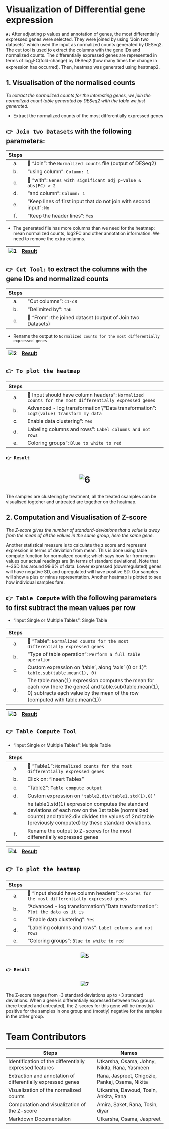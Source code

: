 
# Visualization of Differential gene expression

**` A: `**   After adjusting p values and annotation of genes, the most differentially expressed genes were selected. They were joined by using “Join two datasets” which used the input as normalized counts generated by DESeq2. The cut tool is used to extract the columns with the gene IDs and normalized counts. The differentially expressed genes are represented in terms of log<sub>2</sub>FC(fold-change) by DESeq2.(how many times the change in expression has occurred). Then, heatmap was generated using heatmap2.
## 1. Visualisation of the normalised counts
*To extract the normalized counts for the interesting genes, we join the normalized count table generated by DESeq2 with the table we just generated.*

- Extract the normalized counts of the most differentially expressed genes

## `👉 Join two Datasets`  with the following parameters:

|Steps||
|:-----:|---|
|a.|:page_facing_up: “Join”: the `Normalized counts` file (output of DESeq2)|
|b.|“using column”: `Column: 1`|
|c.|:page_facing_up: “with”: `Genes with significant adj p-value & abs(FC) > 2`|
|d.|“and column”: `Column: 1`|
|e.|“Keep lines of first input that do not join with second input”: `No`|
|f.|“Keep the header lines”: `Yes`|

- The generated file has more columns than we need for the heatmap: mean normalized counts, log2FC and other annotation information. We need to remove the extra columns.

|![1](https://user-images.githubusercontent.com/57266535/130300036-a40d2846-8b33-4821-aa4d-575fa58e1d87.png)|[Result](https://github.com/rana-salah/Transcriptomics/blob/1c9c5f9270f1a294564f50a718cad08aae8be598/DE%20analysis%20&%20Visualization%20Results/Galaxy38-%5BJoin_two_Datasets_on_data_37_and_data_25%5D.tabular) |
|---|---|


## `👉 Cut Tool:` to extract the columns with the gene IDs and normalized counts

|Steps||
|:-----:|---|
|a.|"Cut columns”: `c1-c8`|
|b.|“Delimited by”: `Tab`|
|c.|:page_facing_up: “From”: the joined dataset (output of Join two Datasets)|

- Rename the output to `Normalized counts for the most differentially expressed genes`

| ![2](https://user-images.githubusercontent.com/57266535/130301117-db901921-74f4-410c-ae0e-a41b59cf880c.png)|[Result](https://github.com/rana-salah/Transcriptomics/blob/1c9c5f9270f1a294564f50a718cad08aae8be598/DE%20analysis%20&%20Visualization%20Results/Galaxy39-%5BNormalized_counts_for_the_most_differentially_expressed_genes%5D.tabular) |
|---|---|

 ## `👉 To plot the heatmap`
|Steps||
|:-----:|---|
|  a.| :page_facing_up: Input should have column headers”: `Normalized counts for the most differentially expressed genes` |
|  b.| Advanced - log transformation”/“Data transformation”: `Log2(value) transform my data` |
|  c.| Enable data clustering”: `Yes`|
|  d.| Labeling columns and rows”: `Label columns and not rows` |
|  e.| Coloring groups”: `Blue to white to red`|

### `👉 Result`

<h1 align="center">

![6](https://user-images.githubusercontent.com/57266535/130248627-46327f99-9921-469e-b3a5-a7d19f737efb.png) 
</h3>

The samples are clustering by treatment, all the treated csamples can be visualised togteher and untreated are together on the heatmap.


## 2. Computation and Visualisation of Z-score
*The Z-score gives the number of standard-deviations that a value is away from the mean of all the values in the same group, here the same gene.*

Another statistical measure is to calculate the z score and represent expression in terms of deviation from mean. This is done using table compute function for normalized counts; which says how far from mean values our actual readings are (in terms of standard deviations). Note that +-3SD has around 99.6% of data. Lower expressed (downregulated) genes will have negative SD, and upregulated will have positive SD. Our samples will show a plus or minus representation. Another heatmap is plotted to see how individual samples fare.

## `👉 Table Compute` with the following parameters to first subtract the mean values per row
- “Input Single or Multiple Tables”: Single Table

|Steps||
|:-----:|---|
|a.| :page_facing_up: “Table”: `Normalized counts for the most differentially expressed genes`|
|b.|“Type of table operation”: `Perform a full table operation`|
|c.|Custom expression on ‘table’, along ‘axis’ (0 or 1)”: `table.sub(table.mean(1), 0)`|
|d.|The table.mean(1) expression computes the mean for each row (here the genes) and table.sub(table.mean(1), 0) subtracts each value by the mean of the row (computed with table.mean(1))|

|![3](https://user-images.githubusercontent.com/57266535/130301119-8670666b-9302-4e6a-9515-a2d23120ad21.png)|[Result](https://github.com/rana-salah/Transcriptomics/blob/577eb6ad9b4c9b5e66650a67d9933e80262fe415/DE%20analysis%20&%20Visualization%20Results/Galaxy41-%5BTable_Compute_on_data_39%5D.tabular) |
|---|---|

## `👉 Table Compute Tool`
- “Input Single or Multiple Tables”: Multiple Table

|Steps||
|:-----:|---|
|a.|:page_facing_up: “Table1”: `Normalized counts for the most differentially expressed genes`|
|b.|Click on: “Insert Tables”|
|c.|“Table2”: `Table compute output`|
|d.|Custom expression on `‘table2.div(table1.std(1),0)‘`|
|e.|he table1.std(1) expression computes the standard deviations of each row on the 1st table (normalized counts) and table2.div divides the values of 2nd table (previously computed) by these standard deviations.|
|f.|Rename the output to Z-scores for the most differentially expressed genes|

|![4](https://user-images.githubusercontent.com/57266535/130301120-020e9cb7-f8a0-44d1-9b3d-9472213cae80.png)|[Result](https://github.com/rana-salah/Transcriptomics/blob/577eb6ad9b4c9b5e66650a67d9933e80262fe415/DE%20analysis%20&%20Visualization%20Results/Galaxy42-%5BZ-scores_for_the_most_differentially_expressed_genes%5D.tabular) |
|---|---|

## `👉 To plot the heatmap`

|Steps||
|:-----:|---|
|a.|:page_facing_up: “Input should have column headers”: `Z-scores for the most differentially expressed genes`|
|b.|“Advanced - log transformation”/“Data transformation”: `Plot the data as it is`|
|c.|“Enable data clustering”: `Yes`|
|d.|“Labeling columns and rows”: `Label columns and not rows`|
|e.|“Coloring groups”: `Blue to white to red`|

<h3 align="center">
    
![5](https://user-images.githubusercontent.com/57266535/130301121-8c4df88e-4724-4842-8a49-88c3655a2d45.png)
</h1>

### `👉 Result`

<h3 align="center">
 
![7](https://user-images.githubusercontent.com/57266535/130248956-0a218b31-76e6-417f-8627-33a2577141b1.png)
</h1>





</h3>
The Z-score ranges from -3 standard deviations up to +3 standard deviations. When a gene is differentially expressed between two groups (here treated and untreated), the Z-scores for this gene will be (mostly) positive for the samples in one group and (mostly) negative for the samples in the other group. 
<h1>
 Team Contributors
 </h1>
   
  
  
  Steps | Names
------------ | ------------- 
Identification of the differentially expressed features | Utkarsha, Osama, Johny, Nikita, Rana, Yasmeen | 
Extraction and annotation of differentially expressed genes | Rana, Jaspreet, Chigozie, Pankaj, Osama, Nikita|
Visualization of the normalized counts  | Utkarsha, Dawoud, Tosin, Ankita, Rana | 
Computation and visualization of the Z-score | Amira, Saket, Rana, Tosin, diyar | 
Markdown Documentation | Utkarsha, Osama, Jaspreet | 
